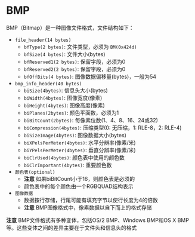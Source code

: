 # BMP
BMP（Bitmap）是一种图像文件格式，文件结构如下：

- `file_header(14 bytes)`
    * `bfType(2 bytes)`: 文件类型，必须为 `BM(0x424d)`
    * `bfSize(4 bytes)`: 文件大小(bytes)
    * `bfReserved1(2 bytes)`: 保留字段，必须为0
    * `bfReserved2(2 bytes)`: 保留字段，必须为0
    * `bfOffBits(4 bytes)`: 图像数据偏移量(bytes)，一般为54
- `bmp_info_header(40 bytes)`
    * `biSize(4bytes)`: 信息头大小(bytes)
    * `biWidth(4bytes)`: 图像宽度(像素)
    * `biHeight(4bytes)`: 图像高度(像素)
    * `biPlanes(2bytes)`: 颜色平面数，必须为1
    * `biBitCount(2bytes)`: 每像素位数(1、4、8、16、24或32)
    * `biCompression(4bytes)`: 压缩类型(0: 无压缩，1: RLE-8，2: RLE-4)
    * `biSizeImage(4bytes)`: 图像数据大小(bytes)
    * `biXPelsPerMeter(4bytes)`: 水平分辨率(像素/米)
    * `biYPelsPerMeter(4bytes)`: 垂直分辨率(像素/米)
    * `biClrUsed(4bytes)`: 颜色表中使用的颜色数
    * `biClrImportant(4bytes)`: 重要颜色数
- `颜色表(optional)`
    * **注意** 如果biBitCount小于16，则颜色表是必须的
    * 颜色表中的每个颜色由一个RGBQUAD结构表示
- `图像数据`
    * 数据按行存储，行尾可能有填充字节以使行长度为4的倍数
    * **注意** BMP图像格式中，像素数据以自下而上的格式存储

**注意** BMP文件格式有多种变体，包括OS/2 BMP、Windows BMP和OS X BMP等。这些变体之间的差异主要在于文件头和信息头的格式